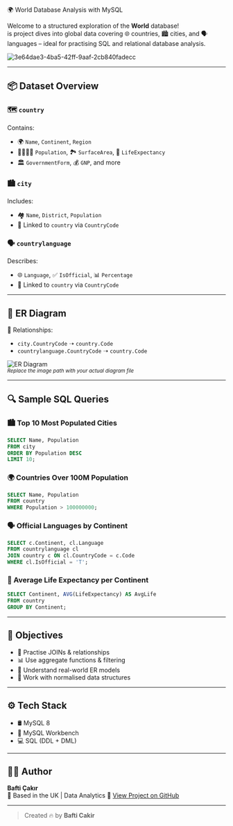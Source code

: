 🌍 World Database Analysis with MySQL

Welcome to a structured exploration of the **World** database!  
is project dives into global data covering 🌐 countries, 🏙️ cities, and 🗣️ languages – ideal for practising SQL and relational database analysis.

![3e64dae3-4ba5-42ff-9aaf-2cb840fadecc](https://github.com/user-attachments/assets/7535afc2-ee7e-44b0-a5aa-c3157362113c)


---

## 📦 Dataset Overview

### 🗺️ `country`
Contains:
- 🌍 `Name`, `Continent`, `Region`
- 👨‍👩‍👧‍👦 `Population`, 🏞️ `SurfaceArea`, 💉 `LifeExpectancy`
- 🏛️ `GovernmentForm`, 💰 `GNP`, and more

### 🏙️ `city`
Includes:
- 🏘️ `Name`, `District`, `Population`
- 🔗 Linked to `country` via `CountryCode`

### 🗣️ `countrylanguage`
Describes:
- 🌐 `Language`, ✅ `IsOfficial`, 📊 `Percentage`
- 🔗 Linked to `country` via `CountryCode`

---

## 🧭 ER Diagram

📌 Relationships:
- `city.CountryCode` ➝ `country.Code`  
- `countrylanguage.CountryCode` ➝ `country.Code`

![ER Diagram](./path-to-your-diagram.png)  
<sub>*Replace the image path with your actual diagram file*</sub>

---

## 🔍 Sample SQL Queries

### 🏙️ Top 10 Most Populated Cities
```sql
SELECT Name, Population 
FROM city 
ORDER BY Population DESC 
LIMIT 10;
```

### 🌍 Countries Over 100M Population
```sql
SELECT Name, Population 
FROM country 
WHERE Population > 100000000;
```

### 🗣️ Official Languages by Continent
```sql
SELECT c.Continent, cl.Language 
FROM countrylanguage cl
JOIN country c ON cl.CountryCode = c.Code
WHERE cl.IsOfficial = 'T';
```

### 🧬 Average Life Expectancy per Continent
```sql
SELECT Continent, AVG(LifeExpectancy) AS AvgLife
FROM country
GROUP BY Continent;
```

---

## 🎯 Objectives

- 🤝 Practise JOINs & relationships
- 📊 Use aggregate functions & filtering
- 🧠 Understand real-world ER models
- 🔄 Work with normalised data structures

---

## ⚙️ Tech Stack

- 🛢️ MySQL 8  
- 🧰 MySQL Workbench  
- 💻 SQL (DDL + DML)

---

## 🙋‍♂️ Author

**Bafti Çakır**  
📍 Based in the UK | Data Analytics 
🔗 [View Project on GitHub](https://github.com/bafticakir/World-Database-Analysis)

---


> Created 🔥 by **Bafti Cakir**

